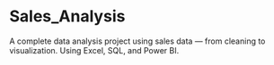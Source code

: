 # Sales_Analysis
A complete data analysis project using sales data — from cleaning to visualization. Using Excel, SQL, and Power BI.

